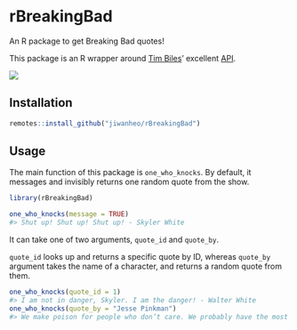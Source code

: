 
<!-- README.md is generated from README.Rmd. Please edit that file -->

# rBreakingBad

<!-- badges: start -->
<!-- badges: end -->

An R package to get Breaking Bad quotes!

This package is an R wrapper around [Tim
Biles](https://timbilestim.netlify.app/)’ excellent
[API](https://breakingbadapi.com/).

![](https://media.giphy.com/media/3oFzmkkwfOGlzZ0gxi/giphy.gif)

## Installation

``` r
remotes::install_github("jiwanheo/rBreakingBad")
```

## Usage

The main function of this package is `one_who_knocks`. By default, it
messages and invisibly returns one random quote from the show.

``` r
library(rBreakingBad)

one_who_knocks(message = TRUE)
#> Shut up! Shut up! Shut up! - Skyler White
```

It can take one of two arguments, `quote_id` and `quote_by`.

`quote_id` looks up and returns a specific quote by ID, whereas
`quote_by` argument takes the name of a character, and returns a random
quote from them.

``` r
one_who_knocks(quote_id = 1)
#> I am not in danger, Skyler. I am the danger! - Walter White
one_who_knocks(quote_by = "Jesse Pinkman")
#> We make poison for people who don’t care. We probably have the most unpicky customers in the world. - Jesse Pinkman
```
